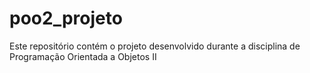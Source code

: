 # poo2_projeto
Este repositório contém o projeto desenvolvido durante a disciplina de Programação Orientada a Objetos II
